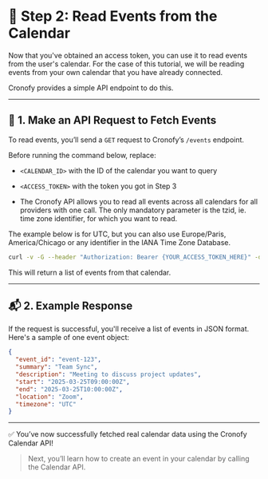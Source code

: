# 📅 Step 2: Read Events from the Calendar

Now that you've obtained an access token, you can use it to read events from the user's calendar. For the case of this tutorial, we will be reading events from your own calendar that you have already connected. 

Cronofy provides a simple API endpoint to do this.

---

## 🔁 1. Make an API Request to Fetch Events

To read events, you’ll send a `GET` request to Cronofy’s `/events` endpoint.

Before running the command below, replace:

- `<CALENDAR_ID>` with the ID of the calendar you want to query  
- `<ACCESS_TOKEN>` with the token you got in Step 3

- The Cronofy API allows you to read all events across all calendars for all providers with one call. The only mandatory parameter is the tzid, ie. time zone identifier, for which you want to read.

The example below is for UTC, but you can also use Europe/Paris, America/Chicago or any identifier in the IANA Time Zone Database.

```bash
curl -v -G --header "Authorization: Bearer {YOUR_ACCESS_TOKEN_HERE}" -d 'tzid=Etc/UTC' https://api.cronofy.com/v1/events
```

This will return a list of events from that calendar.

---


## 📬 2. Example Response

If the request is successful, you'll receive a list of events in JSON format. Here's a sample of one event object:

```json
{
  "event_id": "event-123",
  "summary": "Team Sync",
  "description": "Meeting to discuss project updates",
  "start": "2025-03-25T09:00:00Z",
  "end": "2025-03-25T10:00:00Z",
  "location": "Zoom",
  "timezone": "UTC"
}
```

---

✅ You’ve now successfully fetched real calendar data using the Cronofy Calendar API!


> Next, you’ll learn how to create an event in your calendar by calling the Calendar API.

